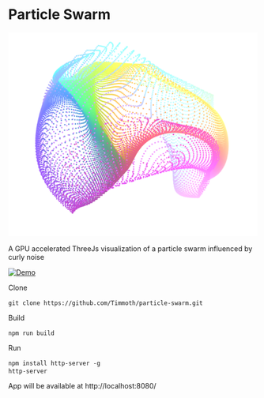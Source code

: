 # Particle Swarm
<p align="center">
   <div style="width:640;height:320">
       <img style="width: inherit" src="https://raw.githubusercontent.com/Timmoth/particle-swarm/main/image.png">
</div>
</p>
A GPU accelerated ThreeJs visualization of a particle swarm influenced by curly noise

[![Demo](https://img.shields.io/badge/live-demo-green?style=flat-square)](https://timmoth.com/showcase/qGDDiOice0yq8JG_wDNp2A)

Clone
```
git clone https://github.com/Timmoth/particle-swarm.git
```
Build
```
npm run build
```
Run 
```
npm install http-server -g
http-server
```
App will be available at http://localhost:8080/
